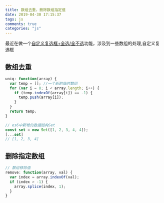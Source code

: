 ```yaml
---
title: 数组去重，删除数组指定值
date: 2019-04-30 17:15:37
tags: js
comments: true
categories: "js"
---
```


最近在做一个[自定义复选框+全选/全不选]()功能，涉及到一些数组的处理,自定义复选框

## 数组去重
``` javascript
uniq: function(array) {
  var temp = []; //一个新的临时数组
  for (var i = 0; i < array.length; i++) {
    if (temp.indexOf(array[i]) == -1) {
      temp.push(array[i]);
    }
  }
  return temp;
}
```
``` javascript
// es6中新增的数据结构Set
const set = new Set([1, 2, 3, 4, 4]);
[...set]
// [1, 2, 3, 4]
```


## 删除指定数组
``` javascript
// 数组移除值
remove: function(array, val) {
  var index = array.indexOf(val);
  if (index > -1) {
    array.splice(index, 1);
  }
}
```
